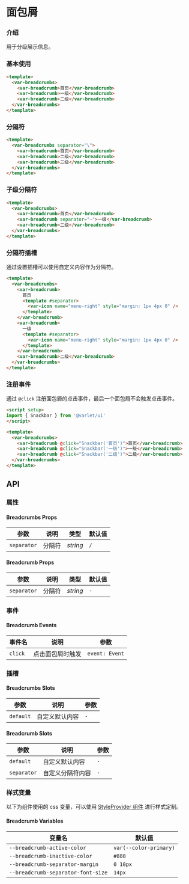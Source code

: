# 面包屑

### 介绍

用于分级展示信息。

### 基本使用

```html
<template>
  <var-breadcrumbs>
    <var-breadcrumb>首页</var-breadcrumb>
    <var-breadcrumb>一级</var-breadcrumb>
    <var-breadcrumb>二级</var-breadcrumb>
  </var-breadcrumbs>
</template>
```

### 分隔符

```html
<template>
  <var-breadcrumbs separator="\">
    <var-breadcrumb>首页</var-breadcrumb>
    <var-breadcrumb>二级</var-breadcrumb>
    <var-breadcrumb>三级</var-breadcrumb>
  </var-breadcrumbs>
</template>
```

### 子级分隔符

```html
<template>
  <var-breadcrumbs>
    <var-breadcrumb>首页</var-breadcrumb>
    <var-breadcrumb separator="~">一级</var-breadcrumb>
    <var-breadcrumb>二级</var-breadcrumb>
  </var-breadcrumbs>
</template>
```

### 分隔符插槽

通过设置插槽可以使用自定义内容作为分隔符。

```html
<template>
  <var-breadcrumbs>
    <var-breadcrumb>
      首页
      <template #separator>
        <var-icon name="menu-right" style="margin: 1px 4px 0" />
      </template>
    </var-breadcrumb>
    <var-breadcrumb>
      一级
      <template #separator>
        <var-icon name="menu-right" style="margin: 1px 4px 0" />
      </template>
    </var-breadcrumb>
    <var-breadcrumb>二级</var-breadcrumb>
  </var-breadcrumbs>
</template>
```

### 注册事件

通过 `@click` 注册面包屑的点击事件，最后一个面包屑不会触发点击事件。

```html
<script setup>
import { Snackbar } from '@varlet/ui'
</script>

<template>
  <var-breadcrumbs>
    <var-breadcrumb @click="Snackbar('首页')">首页</var-breadcrumb>
    <var-breadcrumb @click="Snackbar('一级')">一级</var-breadcrumb>
    <var-breadcrumb @click="Snackbar('二级')">二级</var-breadcrumb>
  </var-breadcrumbs>
</template>
```

## API

### 属性

#### Breadcrumbs Props

| 参数        | 说明   | 类型     | 默认值 |
| ----------- | ------ | -------- | ------ |
| `separator` | 分隔符 | _string_ | `/`    |

#### Breadcrumb Props

| 参数        | 说明                                       | 类型                          | 默认值 |
| ----------- | ------------------------------------------ | ----------------------------- |-----|
| `separator` | 分隔符                                     | _string_                      | `-` |

### 事件

#### Breadcrumb Events

| 事件名  | 说明                                   | 参数                                          |
| ------- |--------------------------------------| --------------------------------------------- |
| `click` | 点击面包屑时触发 | `event: Event` |

### 插槽

#### Breadcrumbs Slots

| 参数      | 说明           | 参数 |
| --------- | -------------- | ---- |
| `default` | 自定义默认内容 | `-`  |

#### Breadcrumb Slots

| 参数        | 说明             | 参数 |
| ----------- | ---------------- | ---- |
| `default`   | 自定义默认内容   | `-`  |
| `separator` | 自定义分隔符内容 | `-`  |

### 样式变量

以下为组件使用的 css 变量，可以使用 [StyleProvider 组件](#/zh-CN/style-provider) 进行样式定制。

#### Breadcrumb Variables

| 变量名                              | 默认值                 |
| ----------------------------------- | ---------------------- |
| `--breadcrumb-active-color` | `var(--color-primary)` |
| `--breadcrumb-inactive-color` | `#888` |
| `--breadcrumb-separator-margin` | `0 10px` |
| `--breadcrumb-separator-font-size` | `14px` |